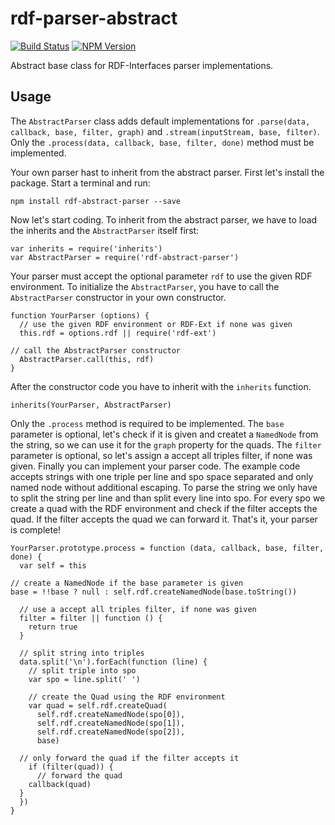 # rdf-parser-abstract

[![Build Status](https://travis-ci.org/rdf-ext/rdf-parser-abstract.svg?branch=master)](https://travis-ci.org/rdf-ext/rdf-parser-abstract)
[![NPM Version](https://img.shields.io/npm/v/rdf-parser-abstract.svg?style=flat)](https://npm.im/rdf-parser-abstract)

Abstract base class for RDF-Interfaces parser implementations.

## Usage

The `AbstractParser` class adds default implementations for `.parse(data, callback, base, filter, graph)` and `.stream(inputStream, base, filter)`.
Only the `.process(data, callback, base, filter, done)` method must be implemented.

Your own parser hast to inherit from the abstract parser.
First let's install the package.
Start a terminal and run:

	npm install rdf-abstract-parser --save

Now let's start coding.
To inherit from the abstract parser, we have to load the inherits and the `AbstractParser` itself first:

	var inherits = require('inherits')
	var AbstractParser = require('rdf-abstract-parser')

Your parser must accept the optional parameter `rdf` to use the given RDF environment.
To initialize the `AbstractParser`, you have to call the `AbstractParser` constructor in your own constructor.

	function YourParser (options) {
	  // use the given RDF environment or RDF-Ext if none was given
	  this.rdf = options.rdf || require('rdf-ext')

    // call the AbstractParser constructor
	  AbstractParser.call(this, rdf)
	}

After the constructor code you have to inherit with the `inherits` function.

	inherits(YourParser, AbstractParser)

Only the `.process` method is required to be implemented.
The `base` parameter is optional, let's check if it is given and createt a `NamedNode` from the string, so we can use it for the `graph` property for the quads.
The `filter` parameter is optional, so let's assign a accept all triples filter, if none was given.
Finally you can implement your parser code.
The example code accepts strings with one triple per line and spo space separated and only named node without additional escaping.
To parse the string we only have to split the string per line and than split every line into spo.
For every spo we create a quad with the RDF environment and check if the filter accepts the quad.
If the filter accepts the quad we can forward it.
That's it, your parser is complete!

	YourParser.prototype.process = function (data, callback, base, filter, done) {
	  var self = this

    // create a NamedNode if the base parameter is given
    base = !!base ? null : self.rdf.createNamedNode(base.toString())

	  // use a accept all triples filter, if none was given
	  filter = filter || function () {
	    return true
	  }

	  // split string into triples
	  data.split('\n').forEach(function (line) {
	    // split triple into spo
	    var spo = line.split(' ')

	    // create the Quad using the RDF environment
	    var quad = self.rdf.createQuad(
	      self.rdf.createNamedNode(spo[0]),
	      self.rdf.createNamedNode(spo[1]),
	      self.rdf.createNamedNode(spo[2]),
	      base)

      // only forward the quad if the filter accepts it
	    if (filter(quad)) {
	      // forward the quad
      	callback(quad)
      }
	  })
	}
